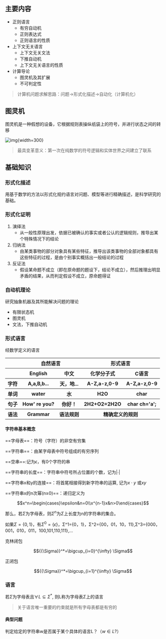 ## 主要内容

- 正则语言
    - 有穷自动机
    - 正则表达式
    - 正则语言的性质
- 上下文无关语言
    - 上下文无关文法
    - 下推自动机
    - 上下文无关语言的性质
- 计算导论
    - 图灵机及其扩展
    - 不可判定性

> 计算机问题求解思路：问题$\to$形式化描述$\to$自动化（计算机化）

## 图灵机

图灵机是一种假想的设备，它根据规则表操纵纸袋上的符号，并进行状态之间的转移

![img](https://github.com/DINOREXNB/DINOREXNB.github.io/blob/main/docs/images/xsyy1-1.png?raw=true){width=300}

> 最具变革意义：第一次在纯数学的符号逻辑和实体世界之间建立了联系

## 基础知识

### 形式化描述

用基于数学的方法以形式化规约语言对问题、模型等进行精确描述，是科学研究的基础。

### 形式化证明

1. 演绎法
    - 从一般性原理出发，依据已被确认的事实或者公认的逻辑规则，推导出某个特殊情况下的结论
2. 归纳法
    - 由某类事物的部分对象具有某些特征，推导出该类事物的全部对象都具有这些特征的过程，是由个别事实概括出一般结论的过程
3. 反证法
    - 假设某命题不成立（即在原命题的题设下，结论不成立），然后推理出明显矛盾的结果，从而判定假设不成立，原命题得证

### 自动机理论

研究抽象机器及其所能解决问题的理论

- 有限状态机
- 图灵机
- 文法，下推自动机

### 形式语言

经数学定义的语言

<table>
    <tr><th></th><th colspan="2" align=center>自然语言</th><th colspan="2" align=center>形式语言</th></tr>
    <tr><th></th><th>English</th><th>中文</th><th>化学分子式</th><th>C语言</th></tr>
    <tr><th>字符</th><th>A,a,B,b...</th><th>天，地...</th><th>A-Z,a-z,0-9</th><th>A-Z,a-z,0-9</th></tr>
    <tr><th>单词</th><th>water</th><th>水</th><th>H2O</th><th>char</th></tr>
    <tr><th>句子</th><th>How' re you?</th><th>你好！</th><th>2H2+O2=2H2O</th><th>char ch='a';</th></tr>
    <tr><th>语法</th><th>Grammar</th><th>语法规则</th><th colspan="2" align=center>精确定义的规则</th></tr>
</table>

#### 字符串基本概念

==字母表==：符号（字符）的非空有穷集

==字符串==：由某字母表中符号组成的有穷序列

==空串==:记为$\epsilon$，有0个字符的串

==字符串的长度==：字符串中符号所占位置的个数，记为|∙|

==字符串x和y的连接==：将首尾相接得到新字符串的运算, 记为$x\cdot y$ 或$xy$

==字符串x的n次幂(n≥0)==：递归定义为

$$x^n=\begin{cases}\epsilon&n=0\\x^{n-1}x&n>0\end{cases}$$

那么，若$\Sigma$为字母表，则$\Sigma^n$为$\Sigma$上长度为n的字符串的集合。

如果$\Sigma=\{0,1\}$，有$\Sigma^0=\{\epsilon\}$，Σ^1={0，1}，Σ^2={00，01，10，11},Σ^3={000，001，010，011，100,101,110,111},…


克林闭包

$${{\Sigma}}^*=\bigcup_{i=0}^{\infty} \Sigma$$

正闭包

$${{\Sigma}}^*=\bigcup_{i=1}^{\infty} \Sigma$$

### 语言

若$\Sigma$为字母表且$\forall L \subseteq {\Sigma}^*$, 则L称为字母表$\Sigma$上的语言

> 关于语言唯一重要的约束就是所有字母表都是有穷的

#### 典型问题

判定给定的字符串w是否属于某个具体的语言L？（$w\in L?$）

